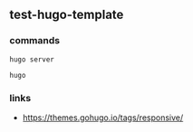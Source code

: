 ## test-hugo-template

### commands

```
hugo server

hugo

```

### links 
- https://themes.gohugo.io/tags/responsive/